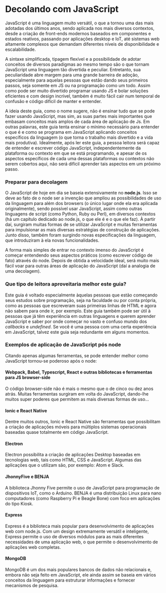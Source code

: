 # Decolando com JavaScript

JavaScript é uma linguagem muito versátil, o que a tornou uma das mais adotadas dos últimos anos, sendo aplicada nos mais diversos contextos, desde a criação de front-ends modernos baseados em componentes e estados reativos, passando por aplicações desktop e IoT, até sistemas web altamente complexos que demandam diferentes níveis de disponibilidade e escalabilidade.

A sintaxe simplificada, tipagem flexível e a possibilidade de adotar conceitos de diversos paradigmas ao mesmo tempo são o que tornam JavaScript uma linguagem tão divertida e peculiar. Entretanto, sua peculiaridade abre margem para uma grande barreira de adoção, especialmente para aquelas pessoas que estão dando seus primeiros passos, seja somente em JS ou na programação como um todo. Assim como pode ser muito divertido programar usando JS e bolar soluções eficientes e com design incrível, também é muito fácil cair num temporal de confusão e código difícil de manter e entender.

A ideia deste guia, como o nome sugere, não é ensinar tudo que se pode fazer usando JavaScript, mas sim, as suas partes mais importantes que embasam conceitos mais amplos de cada área de aplicação de Js. Em outras palavras, este guia tenta ensinar o mínimo necessário para entender o que é e como se programa em JavaScript aplicando conceitos específicos da linguagem \(o que torna o trabalho mais divertido e a vida mais produtiva\). Idealmente, após ler este guia, a pessoa leitora será capaz de entender e escrever código JavaScript, independentemente da plataforma ou contexto em que se está programando, e apesar de os aspectos específicos de cada uma dessas plataformas ou contextos não serem cobertos aqui, não será difícil aprender tais aspectos em um próximo passo.

### Preparar para decolagem

O JavaScript de hoje em dia se baseia extensivamente no **node.js**. Isso se deve ao fato de o node ser a invenção que ampliou as possibilidades de uso da linguagem para além dos browsers \(o único lugar onde ela era aplicada originalmente\), sendo possível usar JavaScript, assim como outras linguagens de script \(como Python, Ruby ou Perl\), em diversos contextos \(há um capítulo dedicado ao node.js, o que ele é e o que ele faz\). À partir daí, surgiram muitas formas de se utilizar JavaScript e muitas ferramentas para impulsionar as mais diversas estratégias de construção de aplicações. Junto disso, também foram surgindo novas especificações da linguagem, que introduziram à ela novas funcionalidades.

A forma mais simples de entrar no contexto imenso do JavaScript é começar entendendo seus aspectos práticos \(como escrever código de fato\) através do node. Depois de obtida a velocidade ideal, será muito mais fácil voar para outras áreas de aplicação do JavaScript \(daí a analogia de uma decolagem\).

### Que tipo de leitora aproveitaria melhor este guia?

Este guia é voltado especialmente àquelas pessoas que estão começando seus estudos sobre programação, seja na faculdade ou por conta própria, como as pessoas que escreveram suas primeiras linhas de HTML e agora não sabem para onde ir, por exemplo. Este guia também pode ser útil à pessoas que já têm experiência em outras linguagens e querem aprender JavaScript e saber por onde começar no vasto e confuso mundo dos _callbacks_ e _undefined_. Se você é uma pessoa com uma certa experiência em JavaScript, talvez este guia seja redundante em alguns momentos.

### Exemplos de aplicação de JavaScript pós node

Citando apenas algumas ferramentas, se pode entender melhor como JavaScript tornou-se poderoso após o node:

#### Webpack, Babel, Typescript, React e outras bibliotecas e ferramentas para JS browser-side

O código browser-side não é mais o mesmo que o de cinco ou dez anos atrás. Muitas ferramentas surgiram em volta do JavaScript, dando-lhe muitos super poderes que permitem as mais diversas formas de uso...

#### **Ionic e React Native**

Dentre muitos outros, Ionic e React Native são ferramentas que possibilitam a criação de aplicações móveis para múltiplos sistemas operacionais baseadas quase totalmente em código JavaScript.

#### Electron

Electron possibilita a criação de aplicações Desktop baseadas em tecnologias web, tais como HTML, CSS e JavaScript. Algumas das aplicações que o utilizam são, por exemplo: Atom e Slack.

#### JhonnyFive e BENJA

A biblioteca Jhonny Five permite o uso de JavaScript para programação de dispositivos IoT, como o Arduino. BENJA é uma distribuição Linux para nano computadores \(como Raspberry Pi e Beagle Bone\) com foco em aplicações do tipo Kiosk.

#### Express

Express é a biblioteca mais popular para desenvolvimento de aplicações web com node.js. Com um design extremamente versátil e inteligente, Express permite o uso de diversos módulos para as mais diferentes necessidades de uma aplicação web, o que permite o desenvolvimento de aplicações web completas.

#### **MongoDB**

MongoDB é um dos mais populares bancos de dados não relacionais e, embora não seja feito em JavaScript, ele ainda assim se baseia em vários conceitos da linguagem para estruturar informações e fornecer mecanismos de pesquisa.

